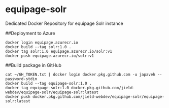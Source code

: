 # equipage-solr
Dedicated Docker Repository for equipage Solr instance

##Deployment to Azure
```shell script
docker login equipage.azurecr.io
docker build --tag solr:1.0 .
docker tag solr:1.0 equipage.azurecr.io/solr:v1
docker push equipage.azurecr.io/solr:v1
```

##Build package in GitHub
```shell script
cat ~/GH_TOKEN.txt | docker login docker.pkg.github.com -u japaveh --password-stdin
docker build --tag equipage-solr:1.0 .
docker tag equipage-solr:1.0 docker.pkg.github.com/jield-webdev/equipage-solr/equipage-solr:latest
docker push docker.pkg.github.com/jield-webdev/equipage-solr/equipage-solr:latest
```